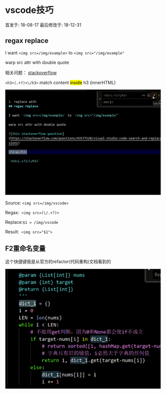 # vscode技巧

首发于: 18-08-17 最后修改于: 18-12-31

## regax replace

I want `<img src=/img/example>` to `<img src="/img/example"`

warp src attr with double quote

相关问题： [stackoverflow](https://stackoverflow.com/questions/43577528/visual-studio-code-search-and-replace-with-regular-expressions)

`<h3>(.+?)<\/h3>` match content <mark>inside</mark> h3 (innerHTML)

![01-regax-replace](01-regax-replace.gif "01-regax-replace")

Source: `<img src=/img/vscode>`

Regax:&nbsp;&nbsp;`<img src=(\/.+?)>`

Replace:`$1 = /img/vscode`

Result:&nbsp;&nbsp;`<img src="$1">`

## F2重命名变量

这个快捷键我是从官方的refactor(代码重构)文档看到的

![02-rename-var](02-rename-var.gif "02-rename-var")
